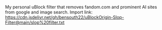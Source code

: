 My personal uBlock filter that removes fandom.com and prominent AI sites from google and image search. 
Import link: https://cdn.jsdelivr.net/gh/bensouth22/uBlockOrigin-Slop-Filter@main/slop%20filter.txt
